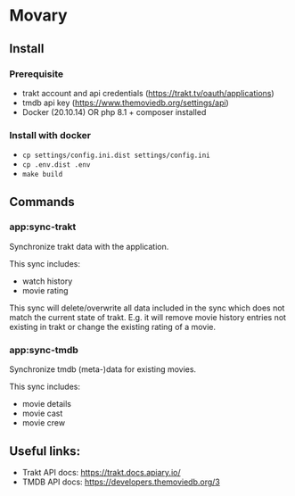 # Movary

## Install

### Prerequisite
- trakt account and api credentials (https://trakt.tv/oauth/applications) 
- tmdb api key (https://www.themoviedb.org/settings/api)
- Docker (20.10.14) OR php 8.1 + composer installed

### Install with docker
- `cp settings/config.ini.dist settings/config.ini`
- `cp .env.dist .env`
- `make build`

## Commands

### app:sync-trakt
Synchronize trakt data with the application. 

This sync includes:
- watch history
- movie rating

This sync will delete/overwrite all data included in the sync which does not match the current state of trakt. 
E.g. it will remove movie history entries not existing in trakt or change the existing rating of a movie.

### app:sync-tmdb
Synchronize tmdb (meta-)data for existing movies.

This sync includes:
- movie details 
- movie cast
- movie crew

## Useful links:
- Trakt API docs: https://trakt.docs.apiary.io/
- TMDB API docs: https://developers.themoviedb.org/3
